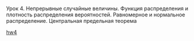 Урок 4. Непрерывные случайные величины. Функция распределения и плотность распределения вероятностей. Равномерное и нормальное распределение. Центральная предельная теорема

[hw4](https://nbviewer.org/urls/bitbucket.org/raduntsev/tv/raw/95376bfe9117d8c07c0c9207fd6c9e8accc7227c/4/hw4.ipynb)
